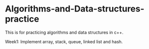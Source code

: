 # Algorithms-and-Data-structures-practice
This is for practicing algorithms and data structures in c++.


Week1: Implement array, stack, queue, linked list and hash.

